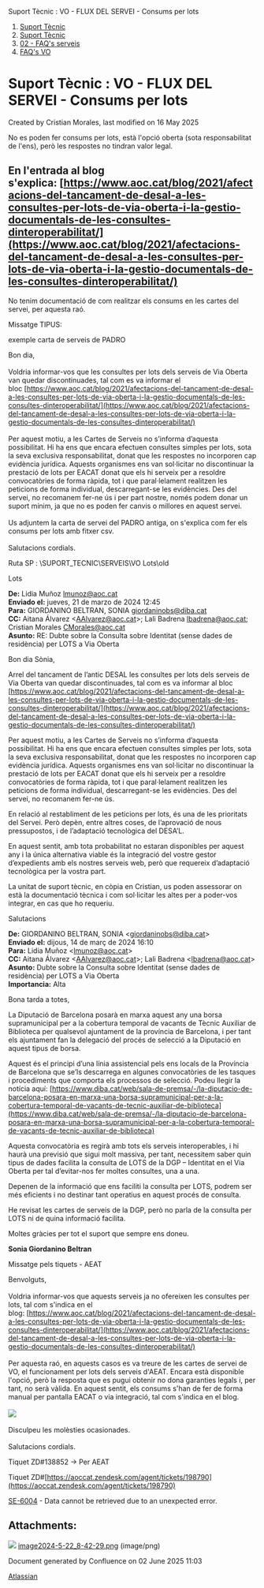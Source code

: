 Suport Tècnic : VO - FLUX DEL SERVEI - Consums per lots  

1.  [Suport Tècnic](index.md)
2.  [Suport Tècnic](13893782.md)
3.  [02 - FAQ's serveis](26313393.md)
4.  [FAQ's VO](28705575.md)

Suport Tècnic : VO - FLUX DEL SERVEI - Consums per lots
=======================================================

Created by Cristian Morales, last modified on 16 May 2025

No es poden fer consums per lots, està l'opció oberta (sota responsabilitat de l'ens), però les respostes no tindran valor legal.

En l'entrada al blog s'explica: [https://www.aoc.cat/blog/2021/afectacions-del-tancament-de-desal-a-les-consultes-per-lots-de-via-oberta-i-la-gestio-documentals-de-les-consultes-dinteroperabilitat/](https://www.aoc.cat/blog/2021/afectacions-del-tancament-de-desal-a-les-consultes-per-lots-de-via-oberta-i-la-gestio-documentals-de-les-consultes-dinteroperabilitat/)
----------------------------------------------------------------------------------------------------------------------------------------------------------------------------------------------------------------------------------------------------------------------------------------------------------------------------------------------------------------------------

  

No tenim documentació de com realitzar els consums en les cartes del servei, per aquesta raó.

Missatge TIPUS:

exemple carta de serveis de PADRO

Bon dia,  
   
Voldria informar-vos que les consultes per lots dels serveis de Via Oberta van quedar discontinuades, tal com es va informar el bloc [https://www.aoc.cat/blog/2021/afectacions-del-tancament-de-desal-a-les-consultes-per-lots-de-via-oberta-i-la-gestio-documentals-de-les-consultes-dinteroperabilitat/](https://www.aoc.cat/blog/2021/afectacions-del-tancament-de-desal-a-les-consultes-per-lots-de-via-oberta-i-la-gestio-documentals-de-les-consultes-dinteroperabilitat/)  
   
Per aquest motiu, a les Cartes de Serveis no s’informa d’aquesta possibilitat. Hi ha ens que encara efectuen consultes simples per lots, sota la seva exclusiva responsabilitat, donat que les respostes no incorporen cap evidència jurídica. Aquests organismes ens van sol·licitar no discontinuar la prestació de lots per EACAT donat que els hi serveix per a resoldre convocatòries de forma ràpida, tot i que paral·lelament realitzen les peticions de forma individual, descarregant-se les evidències. Des del servei, no recomanem fer-ne ús i per part nostre, només podem donar un suport mínim, ja que no es poden fer canvis o millores en aquest servei.  
   
Us adjuntem la carta de servei del PADRO antiga, on s'explica com fer els consums per lots amb fitxer csv.  
   
Salutacions cordials.

Ruta SP : \\SUPORT\_TECNIC\\SERVEIS\\VO Lots\\old

Lots

**De:** Lidia Muñoz <lmunoz@aoc.cat>  
**Enviado el:** jueves, 21 de marzo de 2024 12:45  
**Para:** GIORDANINO BELTRAN, SONIA <giordaninobs@diba.cat>  
**CC:** Aitana Álvarez <[AAlvarez@aoc.cat](mailto:AAlvarez@aoc.cat)\>; Lali Badrena <lbadrena@aoc.cat>; Cristian Morales <CMorales@aoc.cat>  
**Asunto:** RE: Dubte sobre la Consulta sobre Identitat (sense dades de residència) per LOTS a Via Oberta

  

Bon dia Sònia,

  

Arrel del tancament de l’antic DESAL les consultes per lots dels serveis de Via Oberta van quedar discontinuades, tal com es va informar al bloc [https://www.aoc.cat/blog/2021/afectacions-del-tancament-de-desal-a-les-consultes-per-lots-de-via-oberta-i-la-gestio-documentals-de-les-consultes-dinteroperabilitat/](https://www.aoc.cat/blog/2021/afectacions-del-tancament-de-desal-a-les-consultes-per-lots-de-via-oberta-i-la-gestio-documentals-de-les-consultes-dinteroperabilitat/)

  

Per aquest motiu, a les Cartes de Serveis no s’informa d’aquesta possibilitat. Hi ha ens que encara efectuen consultes simples per lots, sota la seva exclusiva responsabilitat, donat que les respostes no incorporen cap evidència jurídica. Aquests organismes ens van sol·licitar no discontinuar la prestació de lots per EACAT donat que els hi serveix per a resoldre convocatòries de forma ràpida, tot i que paral·lelament realitzen les peticions de forma individual, descarregant-se les evidències. Des del servei, no recomanem fer-ne ús.

  

En relació al restabliment de les peticions per lots, és una de les prioritats del Servei. Però depèn, entre altres coses, de l’aprovació de nous pressupostos, i de l’adaptació tecnològica del DESA’L.

En aquest sentit, amb tota probabilitat no estaran disponibles per aquest any i la única alternativa viable és la integració del vostre gestor d’expedients amb els nostres serveis web, però que requereix d’adaptació tecnològica per la vostra part.

La unitat de suport tècnic, en còpia en Cristian, us poden assessorar on està la documentació tècnica i com sol·licitar les altes per a poder-vos integrar, en cas que ho requeriu.

  

Salutacions

  

**De:** GIORDANINO BELTRAN, SONIA <[giordaninobs@diba.cat](mailto:giordaninobs@diba.cat)\>  
**Enviado el:** dijous, 14 de març de 2024 16:10  
**Para:** Lidia Muñoz <[lmunoz@aoc.cat](mailto:lmunoz@aoc.cat)\>  
**CC:** Aitana Álvarez <[AAlvarez@aoc.cat](mailto:AAlvarez@aoc.cat)\>; Lali Badrena <[lbadrena@aoc.cat](mailto:lbadrena@aoc.cat)\>  
**Asunto:** Dubte sobre la Consulta sobre Identitat (sense dades de residència) per LOTS a Via Oberta  
**Importancia:** Alta

  

Bona tarda a totes,

  

La Diputació de Barcelona posarà en marxa aquest any una borsa supramunicipal per a la cobertura temporal de vacants de Tècnic Auxiliar de Biblioteca per qualsevol ajuntament de la província de Barcelona, i per tant els ajuntament fan la delegació del procés de selecció a la Diputació en aquest tipus de borsa.

  

Aquest és el principi d’una línia assistencial pels ens locals de la Província de Barcelona que se’ls descarrega en algunes convocatòries de les tasques i procediments que comporta els processos de selecció. Podeu llegir la notícia aquí: [https://www.diba.cat/web/sala-de-premsa/-/la-diputacio-de-barcelona-posara-en-marxa-una-borsa-supramunicipal-per-a-la-cobertura-temporal-de-vacants-de-tecnic-auxiliar-de-biblioteca](https://www.diba.cat/web/sala-de-premsa/-/la-diputacio-de-barcelona-posara-en-marxa-una-borsa-supramunicipal-per-a-la-cobertura-temporal-de-vacants-de-tecnic-auxiliar-de-biblioteca)

  

Aquesta convocatòria es regirà amb tots els serveis interoperables, i hi haurà una previsió que sigui molt massiva, per tant, necessitem saber quin tipus de dades facilita la consulta de LOTS de la DGP – Identitat en el Via Oberta per tal d’evitar-nos fer moltes consultes, una a una.

  

Depenen de la informació que ens faciliti la consulta per LOTS, podrem ser més eficients i no destinar tant operatius en aquest procés de consulta.

  

He revisat les cartes de serveis de la DGP, però no parla de la consulta per LOTS ni de quina informació facilita.

Moltes gràcies per tot el suport que sempre ens doneu.

  

**Sonia Giordanino Beltran**

  

Missatge pels tiquets - AEAT

Benvolguts,  
   
Voldria informar-vos que aquests serveis ja no ofereixen les consultes per lots, tal com s'indica en el blog: [https://www.aoc.cat/blog/2021/afectacions-del-tancament-de-desal-a-les-consultes-per-lots-de-via-oberta-i-la-gestio-documentals-de-les-consultes-dinteroperabilitat/](https://www.aoc.cat/blog/2021/afectacions-del-tancament-de-desal-a-les-consultes-per-lots-de-via-oberta-i-la-gestio-documentals-de-les-consultes-dinteroperabilitat/)  
   
Per aquesta raó, en aquests casos es va treure de les cartes de servei de VO, el funcionament per lots dels serveis d'AEAT. Encara està disponible l'opció, però la resposta que es pugui obtenir no dona garanties legals i, per tant, no serà vàlida. En aquest sentit, els consums s'han de fer de forma manual per pantalla EACAT o via integració, tal com s'indica en el blog.  
   
![](https://aoccat.zendesk.com/attachments/token/w9VPItVe8oyPOP4HIuwB0hKKT/?name=image.png)  
   
Disculpeu les molèsties ocasionades.  
   
Salutacions cordials.

  

  

Tiquet ZD#138852 → Per AEAT

Tiquet ZD#[https://aoccat.zendesk.com/agent/tickets/198790](https://aoccat.zendesk.com/agent/tickets/198790)

  

[SE-6004](https://contacte.aoc.cat/browse/SE-6004?src=confmacro) - Data cannot be retrieved due to an unexpected error.

  

Attachments:
------------

![](images/icons/bullet_blue.gif) [image2024-5-22\_8-42-29.png](attachments/100010257/100010500.png) (image/png)  

Document generated by Confluence on 02 June 2025 11:03

[Atlassian](http://www.atlassian.com/)